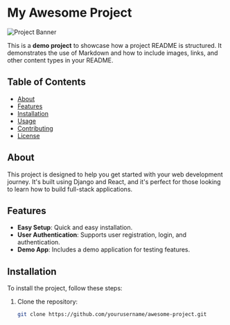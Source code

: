 # My Awesome Project

![Project Banner](https://via.placeholder.com/1200x400.png?text=Project+Banner)

This is a **demo project** to showcase how a project README is structured. It demonstrates the use of Markdown and how to include images, links, and other content types in your README.

## Table of Contents

- [About](#about)
- [Features](#features)
- [Installation](#installation)
- [Usage](#usage)
- [Contributing](#contributing)
- [License](#license)

## About

This project is designed to help you get started with your web development journey. It's built using Django and React, and it's perfect for those looking to learn how to build full-stack applications.

## Features

- **Easy Setup**: Quick and easy installation.
- **User Authentication**: Supports user registration, login, and authentication.
- **Demo App**: Includes a demo application for testing features.

## Installation

To install the project, follow these steps:

1. Clone the repository:
   ```bash
   git clone https://github.com/yourusername/awesome-project.git
